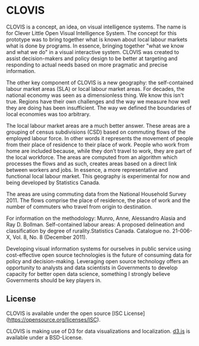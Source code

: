 # CLOVIS

CLOVIS is a concept, an idea, on visual intelligence systems. The name is for Clever Little Open Visual Intelligence System. The concept for this prototype was to bring together what is known about local labour markets  what is done by programs. In essence, bringing together "what we know and what we do" in a visual interactive system. CLOVIS was created to assist decision-makers and policy design to be better at targeting and responding to actual needs based on more pragmatic and precise information.

The other key component of CLOVIS is a new geography: the self-contained labour market areas (SLA) or local labour market areas. For decades, the national economy was seen as a dimensionless thing. We know this isn't true. Regions have their own challenges and the way we measure how well they are doing has been insufficient. The way we defined the boundaries of local economies was too arbitrary.

The local labour market areas are a much better answer. These areas are a grouping of census subdivisions (CSD) based on commuting flows of the employed labour force. In other words it represents the movement of people from their place of residence to their place of work. People who work from home are included because, while they don’t travel to work, they are part of the local workforce. The areas are computed from an algorithm which processes the flows and as such, creates areas based on a direct link between workers and jobs. In essence, a more representative and functional local labour market. This geography is experimental for now and being developed by Statistics Canada.

The areas are using commuting data from the National Household Survey 2011. The flows comprise the place of residence, the place of work and the number of commuters who travel from origin to destination.

For information on the methodology: Munro, Anne, Alessandro Alasia and Ray D. Bollman. Self-contained labour areas: A proposed delineation and classification by degree of rurality.Statistics Canada. Catalogue no. 21-006-X, Vol. 8, No. 8 (December 2011).

Developing visual information systems for ourselves in public service using cost-effective open source technologies is the future of consuming data for policy and decision-making. Leveraging open source technology offers an opportunity to analysts and data scientists in Governments to develop capacity for better open data science, something I strongly believe Governments should be key players in.

## License

CLOVIS is available under the open source [ISC License] (https://opensource.org/licenses/ISC).

CLOVIS is making use of D3 for data visualizations and localization. [d3.js](http://d3js.org/) is available under a BSD-License.